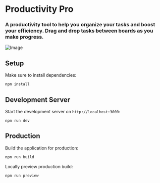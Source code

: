# Productivity Pro

### A productivity tool to help you organize your tasks and boost your efficiency. Drag and drop tasks between boards as you make progress.

![Image](https://github.com/user-attachments/assets/7d000813-ab77-4801-912e-8748f8132d73)

## Setup
Make sure to install dependencies:
```bash
npm install
```

## Development Server
Start the development server on `http://localhost:3000`:
```bash
npm run dev
```

## Production
Build the application for production:
```bash
npm run build
```

Locally preview production build:

```bash
npm run preview
```
